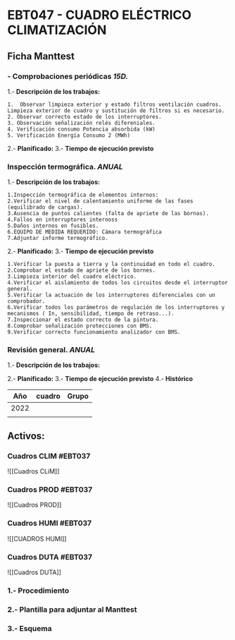 
# EBT047 - CUADRO ELÉCTRICO CLIMATIZACIÓN

## Ficha Manttest

### - Comprobaciones periódicas *15D.*
  1.- **Descripción de los trabajos:**
  
	1.  Observar limpieza exterior y estado filtros ventilación cuadros. Limpieza exterior de cuadro y sustitución de filtros si es necesario.
	2. Observar correcto estado de los interruptores.
	3. Observación señalización relés difereniales.
	4. Verificación consumo Potencia absorbida (kW)
	5. Verificación Energía Consumo 2 (MWh)

2.- **Planificado:**
3.- **Tiempo de ejecución previsto**
		
		
###  Inspección termográfica. *ANUAL*
1.- **Descripción de los trabajos:**
	      
	1.Inspección termográfica de elementos internos: 
	2.Verificar el nivel de calentamiento uniforme de las fases (equilibrado de cargas). 
	3.Ausencia de puntos calientes (falta de apriete de las bornas).
	4.Fallos en interruptores internoss
	5.Daños internos en fusibles.
	6.EQUIPO DE MEDIDA REQUERIDO: Cámara termográfica
	7.Adjuntar informe termográfico.
	
2.- **Planificado:**
3.- **Tiempo de ejecución previsto**

   
	1.Verificar la puesta a tierra y la continuidad en todo el cuadro. 
	2.Comprobar el estado de apriete de los bornes.
	3.Limpieza interior del cuadro eléctrico.
	4.Verificar el aislamiento de todos los circuitos desde el interruptor general.
	5.Verificar la actuación de los interruptores diferenciales con un comprobador.
	6.Verificar todos los parámetros de regulación de los interruptores y mecanismos ( In, sensibilidad, tiempo de retraso...).
	7.Inspeccionar el estado correcto de la pintura.
	8.Comprobar señalización protecciones con BMS.
	9.Verificar correcto funcionamiento analizador con BMS.

### Revisión general. *ANUAL*
1.- **Descripción de los trabajos:**
	
2.- **Planificado:**
3.- **Tiempo de ejecución previsto**
4.- **Histórico**

| Año | cuadro | Grupo |
| ------ | ------ | ------|
| 2022 |  |
|  |  |

## Activos:

### Cuadros CLIM #EBT037
![[Cuadros CLiM]]

### Cuadros PROD #EBT037
![[Cuadros PROD]]
### Cuadros HUMI #EBT037
![[CUADROS HUMI]]
### Cuadros DUTA #EBT037
![[Cuadros DUTA]]
### 1.- Procedimiento

### 2.- Plantilla para adjuntar al Manttest

### 3.- Esquema
